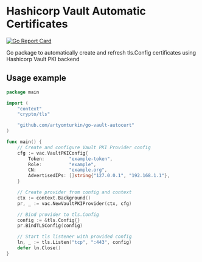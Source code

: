 # Hashicorp Vault Automatic Certificates

[![Go Report Card](https://goreportcard.com/badge/github.com/artyomturkin/go-vault-autocert)](https://goreportcard.com/report/github.com/artyomturkin/go-vault-autocert)

Go package to automatically create and refresh tls.Config certificates using Hashicorp Vault PKI backend

## Usage example

```go
package main

import (
	"context"
	"crypto/tls"

	"github.com/artyomturkin/go-vault-autocert"
)

func main() {
	// Create and configure Vault PKI Provider config
	cfg := vac.VaultPKIConfig{
		Token:         "example-token",
		Role:          "example",
		CN:            "example.org",
		AdvertisedIPs: []string{"127.0.0.1", "192.168.1.1"},
	}

	// Create provider from config and context
	ctx := context.Background()
	pr, _ := vac.NewVaultPKIProvider(ctx, cfg)

	// Bind provider to tls.Config
	config := &tls.Config{}
	pr.BindTLSConfig(config)

	// Start tls listener with provided config
	ln, _ := tls.Listen("tcp", ":443", config)
	defer ln.Close()
}

```